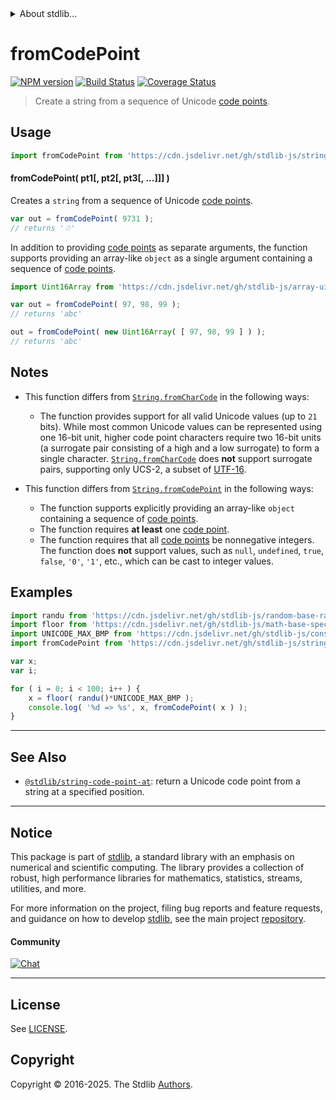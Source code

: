 <!--

@license Apache-2.0

Copyright (c) 2018 The Stdlib Authors.

Licensed under the Apache License, Version 2.0 (the "License");
you may not use this file except in compliance with the License.
You may obtain a copy of the License at

   http://www.apache.org/licenses/LICENSE-2.0

Unless required by applicable law or agreed to in writing, software
distributed under the License is distributed on an "AS IS" BASIS,
WITHOUT WARRANTIES OR CONDITIONS OF ANY KIND, either express or implied.
See the License for the specific language governing permissions and
limitations under the License.

-->


<details>
  <summary>
    About stdlib...
  </summary>
  <p>We believe in a future in which the web is a preferred environment for numerical computation. To help realize this future, we've built stdlib. stdlib is a standard library, with an emphasis on numerical and scientific computation, written in JavaScript (and C) for execution in browsers and in Node.js.</p>
  <p>The library is fully decomposable, being architected in such a way that you can swap out and mix and match APIs and functionality to cater to your exact preferences and use cases.</p>
  <p>When you use stdlib, you can be absolutely certain that you are using the most thorough, rigorous, well-written, studied, documented, tested, measured, and high-quality code out there.</p>
  <p>To join us in bringing numerical computing to the web, get started by checking us out on <a href="https://github.com/stdlib-js/stdlib">GitHub</a>, and please consider <a href="https://opencollective.com/stdlib">financially supporting stdlib</a>. We greatly appreciate your continued support!</p>
</details>

# fromCodePoint

[![NPM version][npm-image]][npm-url] [![Build Status][test-image]][test-url] [![Coverage Status][coverage-image]][coverage-url] <!-- [![dependencies][dependencies-image]][dependencies-url] -->

> Create a string from a sequence of Unicode [code points][code-point].

<!-- Section to include introductory text. Make sure to keep an empty line after the intro `section` element and another before the `/section` close. -->

<section class="intro">

</section>

<!-- /.intro -->

<!-- Package usage documentation. -->



<section class="usage">

## Usage

```javascript
import fromCodePoint from 'https://cdn.jsdelivr.net/gh/stdlib-js/string-from-code-point@deno/mod.js';
```

#### fromCodePoint( pt1\[, pt2\[, pt3\[, ...]]] )

Creates a `string` from a sequence of Unicode [code points][code-point].

```javascript
var out = fromCodePoint( 9731 );
// returns '☃'
```

In addition to providing [code points][code-point] as separate arguments, the function supports providing an array-like `object` as a single argument containing a sequence of [code points][code-point].

```javascript
import Uint16Array from 'https://cdn.jsdelivr.net/gh/stdlib-js/array-uint16@deno/mod.js';

var out = fromCodePoint( 97, 98, 99 );
// returns 'abc'

out = fromCodePoint( new Uint16Array( [ 97, 98, 99 ] ) );
// returns 'abc'
```

</section>

<!-- /.usage -->

<!-- Package usage notes. Make sure to keep an empty line after the `section` element and another before the `/section` close. -->

<section class="notes">

## Notes

-   This function differs from [`String.fromCharCode`][mdn-string-fromcharcode] in the following ways:

    -   The function provides support for all valid Unicode values (up to `21` bits). While most common Unicode values can be represented using one 16-bit unit, higher code point characters require two 16-bit units (a surrogate pair consisting of a high and a low surrogate) to form a single character. [`String.fromCharCode`][mdn-string-fromcharcode] does **not** support surrogate pairs, supporting only UCS-2, a subset of [UTF-16][utf-16].

-   This function differs from [`String.fromCodePoint`][mdn-string-fromcodepoint] in the following ways:

    -   The function supports explicitly providing an array-like `object` containing a sequence of [code points][code-point].
    -   The function requires **at least** one [code point][code-point].
    -   The function requires that all [code points][code-point] be nonnegative integers. The function does **not** support values, such as `null`, `undefined`, `true`, `false`, `'0'`, `'1'`, etc., which can be cast to integer values.

</section>

<!-- /.notes -->

<!-- Package usage examples. -->

<section class="examples">

## Examples

<!-- eslint no-undef: "error" -->

```javascript
import randu from 'https://cdn.jsdelivr.net/gh/stdlib-js/random-base-randu@deno/mod.js';
import floor from 'https://cdn.jsdelivr.net/gh/stdlib-js/math-base-special-floor@deno/mod.js';
import UNICODE_MAX_BMP from 'https://cdn.jsdelivr.net/gh/stdlib-js/constants-unicode-max-bmp@deno/mod.js';
import fromCodePoint from 'https://cdn.jsdelivr.net/gh/stdlib-js/string-from-code-point@deno/mod.js';

var x;
var i;

for ( i = 0; i < 100; i++ ) {
    x = floor( randu()*UNICODE_MAX_BMP );
    console.log( '%d => %s', x, fromCodePoint( x ) );
}
```

</section>

<!-- /.examples -->

<!-- Section for describing a command-line interface. -->



<!-- Section to include cited references. If references are included, add a horizontal rule *before* the section. Make sure to keep an empty line after the `section` element and another before the `/section` close. -->

<section class="references">

</section>

<!-- /.references -->

<!-- Section for related `stdlib` packages. Do not manually edit this section, as it is automatically populated. -->

<section class="related">

* * *

## See Also

-   <span class="package-name">[`@stdlib/string-code-point-at`][@stdlib/string/code-point-at]</span><span class="delimiter">: </span><span class="description">return a Unicode code point from a string at a specified position.</span>

</section>

<!-- /.related -->

<!-- Section for all links. Make sure to keep an empty line after the `section` element and another before the `/section` close. -->


<section class="main-repo" >

* * *

## Notice

This package is part of [stdlib][stdlib], a standard library with an emphasis on numerical and scientific computing. The library provides a collection of robust, high performance libraries for mathematics, statistics, streams, utilities, and more.

For more information on the project, filing bug reports and feature requests, and guidance on how to develop [stdlib][stdlib], see the main project [repository][stdlib].

#### Community

[![Chat][chat-image]][chat-url]

---

## License

See [LICENSE][stdlib-license].


## Copyright

Copyright &copy; 2016-2025. The Stdlib [Authors][stdlib-authors].

</section>

<!-- /.stdlib -->

<!-- Section for all links. Make sure to keep an empty line after the `section` element and another before the `/section` close. -->

<section class="links">

[npm-image]: http://img.shields.io/npm/v/@stdlib/string-from-code-point.svg
[npm-url]: https://npmjs.org/package/@stdlib/string-from-code-point

[test-image]: https://github.com/stdlib-js/string-from-code-point/actions/workflows/test.yml/badge.svg?branch=main
[test-url]: https://github.com/stdlib-js/string-from-code-point/actions/workflows/test.yml?query=branch:main

[coverage-image]: https://img.shields.io/codecov/c/github/stdlib-js/string-from-code-point/main.svg
[coverage-url]: https://codecov.io/github/stdlib-js/string-from-code-point?branch=main

<!--

[dependencies-image]: https://img.shields.io/david/stdlib-js/string-from-code-point.svg
[dependencies-url]: https://david-dm.org/stdlib-js/string-from-code-point/main

-->

[chat-image]: https://img.shields.io/gitter/room/stdlib-js/stdlib.svg
[chat-url]: https://app.gitter.im/#/room/#stdlib-js_stdlib:gitter.im

[stdlib]: https://github.com/stdlib-js/stdlib

[stdlib-authors]: https://github.com/stdlib-js/stdlib/graphs/contributors

[cli-section]: https://github.com/stdlib-js/string-from-code-point#cli
[cli-url]: https://github.com/stdlib-js/string-from-code-point/tree/cli
[@stdlib/string-from-code-point]: https://github.com/stdlib-js/string-from-code-point/tree/main

[umd]: https://github.com/umdjs/umd
[es-module]: https://developer.mozilla.org/en-US/docs/Web/JavaScript/Guide/Modules

[deno-url]: https://github.com/stdlib-js/string-from-code-point/tree/deno
[deno-readme]: https://github.com/stdlib-js/string-from-code-point/blob/deno/README.md
[umd-url]: https://github.com/stdlib-js/string-from-code-point/tree/umd
[umd-readme]: https://github.com/stdlib-js/string-from-code-point/blob/umd/README.md
[esm-url]: https://github.com/stdlib-js/string-from-code-point/tree/esm
[esm-readme]: https://github.com/stdlib-js/string-from-code-point/blob/esm/README.md
[branches-url]: https://github.com/stdlib-js/string-from-code-point/blob/main/branches.md

[stdlib-license]: https://raw.githubusercontent.com/stdlib-js/string-from-code-point/main/LICENSE

[code-point]: https://en.wikipedia.org/wiki/Code_point

[standard-streams]: https://en.wikipedia.org/wiki/Standard_streams

[mdn-regexp]: https://developer.mozilla.org/en-US/docs/Web/JavaScript/Guide/Regular_Expressions

[mdn-string-fromcharcode]: https://developer.mozilla.org/en-US/docs/Web/JavaScript/Reference/Global_Objects/String/fromCharCode

[mdn-string-fromcodepoint]: https://developer.mozilla.org/en-US/docs/Web/JavaScript/Reference/Global_Objects/String/fromCodePoint

[utf-16]: https://en.wikipedia.org/wiki/UTF-16

<!-- <related-links> -->

[@stdlib/string/code-point-at]: https://github.com/stdlib-js/string-code-point-at/tree/deno

<!-- </related-links> -->

</section>

<!-- /.links -->
